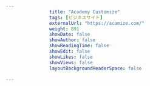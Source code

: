 ---
                title: "Academy Customize"
                tags: [ビジネスサイト]
                externalUrl: "https://acamize.com/"
                weight: 891
                showDate: false
                showAuthor: false
                showReadingTime: false
                showEdit: false
                showLikes: false
                showViews: false
                layoutBackgroundHeaderSpace: false
                ---

